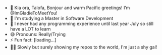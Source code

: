 - 👋 Kia ora, Talofa, Bonjour and warm Pacific greetings! I’m @ImGladieToMeetYou!
- 👀 I'm studying a Master in Software Development 
- 🌱 I never had any programming experience until last year July so still have a LOT to learn
- 😄 Pronouns: Really/Trying
- ⚡ Fun fact: [loading...]
- 😶‍🌫️ Slowly but surely showing my repos to the world, I'm just a shy gal!

<!---
ImGladieToMeetYou/ImGladieToMeetYou is a ✨ special ✨ repository because its `README.md` (this file) appears on your GitHub profile.
You can click the Preview link to take a look at your changes.
--->
